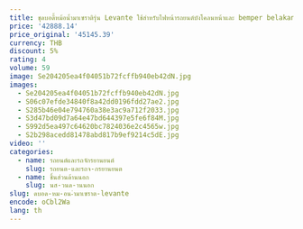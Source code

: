```yaml
---
title: ชุดบอดี้หม้อน้ำมาเซราติรุ่น Levante ใช้สำหรับไฟหน้ารถยนต์บังโคลนหน้าและ bemper belakang-วัสดุพลาสติก
price: '42888.14'
price_original: '45145.39'
currency: THB
discount: 5%
rating: 4
volume: 59
image: Se204205ea4f04051b72fcffb940eb42dN.jpg
images:
  - Se204205ea4f04051b72fcffb940eb42dN.jpg
  - S06c07efde34840f8a42dd0196fdd27ae2.jpg
  - S285b46e04e794760a38e3ac9a712f2033.jpg
  - S3d47bd09d7a64e47bd644397e5fe6f84M.jpg
  - S992d5ea497c64620bc7824036e2c4565w.jpg
  - S2b298acedd81478abd817b9ef9214c5dE.jpg
video: ''
categories:
  - name: รถยนต์และรถจักรยานยนต์
    slug: รถยนต-และรถจ-กรยานยนต
  - name: ชิ้นส่วนด้านนอก
    slug: นส-วนด-านนอก
slug: ดบอด-หม-อน-ำมาเซราต-levante
encode: oCbl2Wa
lang: th
---
```

  